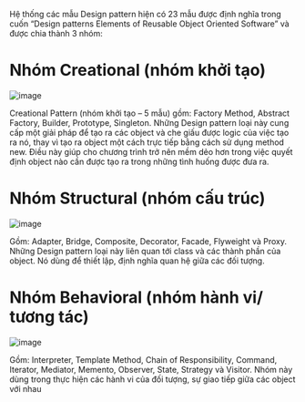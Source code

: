 Hệ thống các mẫu Design pattern hiện có 23 mẫu được định nghĩa trong cuốn “Design patterns Elements of Reusable Object Oriented Software” và được chia thành 3 nhóm:
    <h1>Nhóm Creational (nhóm khởi tạo) </h1>
![image](https://github.com/user-attachments/assets/73be806b-6b94-4e7e-afbc-fd64414fdf39)

<p1> Creational Pattern (nhóm khởi tạo – 5 mẫu) gồm: Factory Method, Abstract Factory, Builder, Prototype, Singleton. Những Design pattern loại này cung cấp một giải pháp để tạo ra các object và che giấu được logic của việc tạo ra nó, thay vì tạo ra object một cách trực tiếp bằng cách sử dụng method new. Điều này giúp cho chương trình trở nên mềm dẻo hơn trong việc quyết định object nào cần được tạo ra trong những tình huống được đưa ra. </p1>

  <h1>Nhóm Structural (nhóm cấu trúc) </h1>
  
![image](https://github.com/user-attachments/assets/bd3ef9dc-d524-432b-ae14-86de3112b875)

<p1> Gồm: Adapter, Bridge, Composite, Decorator, Facade, Flyweight và Proxy. Những Design pattern loại này liên quan tới class và các thành phần của object. Nó dùng để thiết lập, định nghĩa quan hệ giữa các đối tượng. </p1>

<h1>Nhóm Behavioral (nhóm hành vi/ tương tác)</h1>

![image](https://github.com/user-attachments/assets/bbd14869-8e39-4f05-aefe-882c5439d484)

<p1> Gồm: Interpreter, Template Method, Chain of Responsibility, Command, Iterator, Mediator, Memento, Observer, State, Strategy và Visitor. Nhóm này dùng trong thực hiện các hành vi của đối tượng, sự giao tiếp giữa các object với nhau </p1>
